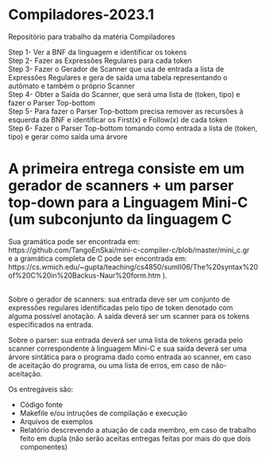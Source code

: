 # Compiladores-2023.1
Repositório para trabalho da matéria Compiladores

Step 1- Ver a BNF da linguagem e identificar os tokens<br>
Step 2- Fazer as Expressões Regulares para cada token<br>
Step 3- Fazer o Gerador de Scanner que usa de entrada a lista de Expressões Regulares
  e gera de saída uma tabela representando o autômato e também o próprio Scanner<br>
Step 4- Obter a Saída do Scanner, que será uma lista de (token, tipo) e fazer o Parser Top-bottom<br>
Step 5- Para fazer o Parser Top-bottom precisa remover as recursões à esquerda da BNF
  e identificar os First(x) e Follow(x) de cada token<br>
Step 6- Fazer o Parser Top-bottom tomando como entrada a lista de (token, tipo)
  e gerar como saída uma árvore<br>

<h1> A primeira entrega consiste em um gerador de scanners + um parser top-down para a Linguagem Mini-C (um subconjunto da linguagem C</h1>
Sua gramática pode ser encontrada em:<br>
https://github.com/TangoEnSkai/mini-c-compiler-c/blob/master/mini_c.gr<br>
e a gramática completa de C pode ser encontrada em:<br>
https://cs.wmich.edu/~gupta/teaching/cs4850/sumII06/The%20syntax%20of%20C%20in%20Backus-Naur%20form.htm ).<br><br>

Sobre o gerador de scanners: sua entrada deve ser um conjunto de expressões regulares identificadas pelo tipo de token denotado com alguma possível anotação. A saída deverá ser um scanner para os tokens especificados na entrada.

Sobre o parser: sua entrada deverá ser uma lista de tokens gerada pelo scanner correspondente à linguagem Mini-C e sua saída deverá ser uma árvore sintática para o programa dado como entrada ao scanner, em caso de aceitação do programa, ou uma lista de erros, em caso de não-aceitação.

Os entregáveis são:
- Código fonte
- Makefile e/ou intruções de compilação e execução
- Arquivos de exemplos
- Relatório descrevendo a atuação de cada membro, em caso de trabalho feito em dupla (não serão aceitas entregas feitas por mais do que dois componentes)
